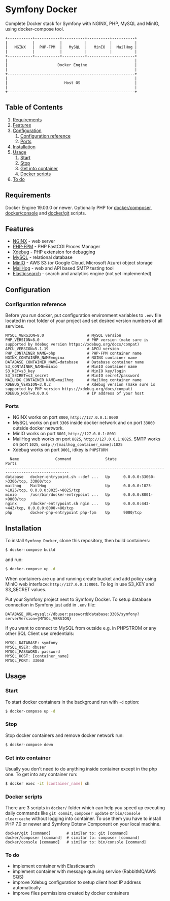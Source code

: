 # Symfony Docker

Complete Docker stack for Symfony with NGINX, PHP, MySQL and MinIO, using docker-compose tool.
```
+-----------+-----------+----------+----------+----------+
|           |           |          |          |          |
|   NGINX   |  PHP-FPM  |   MySQL  |   MinIO  |  MailHog |
|           |           |          |          |          |
+-----------+-----------+----------+---------------------+
|                                                        |
|                      Docker Engine                     |
|                                                        |
+--------------------------------------------------------+
|                                                        |
|                         Host OS                        |
|                                                        |
+--------------------------------------------------------+
```

## Table of Contents
1. [Requirements](#requirements)
1. [Features](#features)
1. [Configuration](#configuration)
   1. [Configuration reference](#configuration-reference)
   1. [Ports](#ports)
1. [Installation](#installation)
1. [Usage](#usage)
   1. [Start](#start)
   1. [Stop](#stop)
   1. [Get into container](#get-into-container)
   1. [Docker scripts](#docker-scripts)
1. [To do](#to-do) 


## Requirements
Docker Engine 19.03.0 or newer. 
Optionally PHP for [docker/composer](docker/composer), [docker/console](docker/console) and [docker/git](docker/git) scripts. 


## Features
- [NGINX](https://www.nginx.com/) - web server
- [PHP-FPM](https://www.php.net/manual/en/install.fpm.php) - PHP FastCGI Proces Manager
- [Xdebug](https://xdebug.org/) - PHP extension for debugging
- [MySQL](https://www.mysql.com/) - relational database
- [MinIO](https://min.io/) - AWS S3 (or Google Cloud, Microsoft Azure) object storage
- [MailHog](https://github.com/mailhog/MailHog) - web and API based SMTP testing tool
- [Elasticsearch](https://www.elastic.co/elasticsearch/) - search and analytics engine (not yet implemented)


## Configuration

### Configuration reference
Before you run docker, put configuration environment variables to `.env` file located in root folder of your project and set desired version numbers of all services.
```dotenv
MYSQL_VERSION=8.0                   # MySQL version
PHP_VERSION=8.0                     # PHP version (make sure is supported by Xdebug version https://xdebug.org/docs/compat)
APCU_VERSION=5.1.19                 # APCU version
PHP_CONTAINER_NAME=php              # PHP-FPM container name
NGINX_CONTAINER_NAME=nginx          # NGINX container name
DATABASE_CONTAINER_NAME=database    # Database container name
S3_CONTAINER_NAME=minio             # MinIO container name
S3_KEY=s3_key                       # MinIO key/login
S3_SECRET=s3_secret                 # MinIO secret/password
MAILHOG_CONTAINER_NAME=mailhog      # MailHog container name
XDEBUG_VERSION=3.0.2                # Xdebug version (make sure is supported by PHP version https://xdebug.org/docs/compat)
XDEBUG_HOST=0.0.0.0                 # IP address of your host
```

### Ports
- NGINX works on port `8000`, `http://127.0.0.1:8000`
- MySQL works on port `3306` inside docker network and on port `33060` outside docker network.
- MinIO works on port `8001`, `http://127.0.0.1:8001`
- MailHog web works on port `8025`, `http://127.0.0.1:8025`. SMTP works on port `1025`, `smtp://[mailhog_container_name]:1025`
- Xdebug works on port `9001`, idkey is `PHPSTORM`
```
  Name                Command               State                       Ports                     
--------------------------------------------------------------------------------------------------
database   docker-entrypoint.sh --def ...   Up      0.0.0.0:33060->3306/tcp, 33060/tcp            
mailhog    MailHog                          Up      0.0.0.0:1025->1025/tcp, 0.0.0.0:8025->8025/tcp
minio      /usr/bin/docker-entrypoint ...   Up      0.0.0.0:8001->9000/tcp                        
nginx      /docker-entrypoint.sh ngin ...   Up      0.0.0.0:443->443/tcp, 0.0.0.0:8000->80/tcp    
php        docker-php-entrypoint php-fpm    Up      9000/tcp
```

## Installation
To install `Symfony Docker`, clone this repository, then build containers:
```bash
$ docker-compose build
```
and run:
```bash
$ docker-compose up -d
```
When containers are up and running create bucket and add policy using MinIO web interface: `http://127.0.0.1:8001`. To log in use S3_KEY and S3_SECRET values.

Put your Symfony project next to Symfony Docker.
To setup database connection in Symfony just add in `.env` file:
```dotenv
DATABASE_URL=mysql://dbuser:password@database:3306/symfony?serverVersion={MYSQL_VERSION}
```
If you want to connect to MySQL from outside e.g. in PHPSTROM or any other SQL Client use credentials:
```
MYSQL_DATABASE: symfony
MYSQL_USER: dbuser
MYSQL_PASSWORD: password
MYSQL_HOST: [container_name]
MYSQL_PORT: 33060
```


## Usage

### Start
To start docker containers in the background run with `-d` option:
```bash
$ docker-compose up -d
```

### Stop
Stop docker containers and remove docker network run:
```bash
$ docker-compose down
```

### Get into container
Usually you don't need to do anything inside container except in the php one. To get into any container run:
```bash
$ docker exec -it [container_name] sh
```


### Docker scripts
There are 3 scripts in `docker/` folder which can help you speed up executing daily commands like `git commit`, `composer update` or `bin/console clear:cache` without logging into container.
To use them you have to install PHP 7.0 or newer and Symfony Dotenv Component on your local machine.
```
docker/git [command]       # similar to: git [command]
docker/composer [command]  # similar to: composer [command]
docker/console [command]   # similar to: bin/console [command]
```


### To do
- implement container with Elasticsearch
- implement container with message queuing service (RabbitMQ/AWS SQS)
- improve Xdebug configuration to setup client host IP address automatically
- improve files permissions created by docker containers
